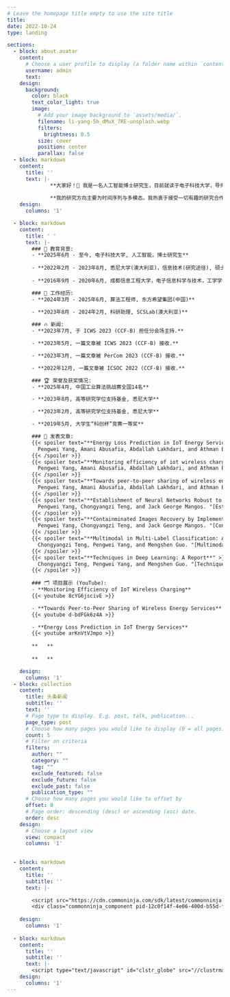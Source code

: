 ```yaml
---
# Leave the homepage title empty to use the site title
title:
date: 2022-10-24
type: landing

sections:
  - block: about.avatar
    content:
      # Choose a user profile to display (a folder name within `content/authors/`)
      username: admin
      text: 
    design:
      background:
        color: black
        text_color_light: true
        image:
          # Add your image background to `assets/media/`.
          filename: li-yang-5h_dMuX_7RE-unsplash.webp
          filters:
            brightness: 0.5
          size: cover
          position: center
          parallax: false
  - block: markdown
    content:
      title: ''
      text: |-
              **大家好！👋 我是一名人工智能博士研究生，目前就读于电子科技大学，导师为[王国庆](https://faculty.uestc.edu.cn/wangguoqing2/zh_CN/index.htm)教授。曾任东方希望集团算法工程师，并曾在悉尼大学担任科研助理。十分感谢[刘同亮](https://tongliang-liu.github.io/)教授与我的硕士导师[Athman Bouguettaya](https://www.sydney.edu.au/engineering/about/our-people/academic-staff/athman-bouguettaya.html)教授在我进入学术界一直以来的支持与指导。**
              
              **我的研究方向主要为时间序列与多模态。我热衷于接受一切有趣的研究合作与讨论, 欢迎随时联系！**   
    design:
      columns: '1'

  - block: markdown
    content:
      title: ' '
      text: |-
        ### 📖 教育背景:
        - **2025年6月 - 至今, 电子科技大学, 人工智能，博士研究生**
    
        - **2022年2月 - 2023年8月, 悉尼大学(澳大利亚)，信息技术(研究途径), 硕士学位**
    
        - **2016年9月 - 2020年6月, 成都信息工程大学，电子信息科学与技术，工学学士**

        ### 💼 工作经历:
        - **2024年3月 - 2025年6月, 算法工程师, 东方希望集团(中国)**
    
        - **2023年8月 - 2024年2月, 科研助理, SCSLab(澳大利亚)**

        ### 🔥 新闻:
        - **2023年7月, 于 ICWS 2023 (CCF-B) 担任分会场主持.**

        - **2023年5月, 一篇文章被 ICWS 2023 (CCF-B) 接收.**

        - **2023年3月, 一篇文章被 PerCom 2023 (CCF-B) 接收.**

        - **2022年12月, 一篇文章被 ICSOC 2022 (CCF-B) 接收.**

        ### 🏆 荣誉及获奖情况:
        - **2025年4月, 中国工业算法挑战赛全国14名**

        - **2023年8月, 高等研究学位支持基金, 悉尼大学**

        - **2023年2月, 高等研究学位支持基金, 悉尼大学**

        - **2019年5月, 大学生“科创杯”竞赛一等奖**

        ### 📝 发表文章:
        {{< spoiler text="**Energy Loss Prediction in IoT Energy Services**" >}}
          Pengwei Yang, Amani Abusafia, Abdallah Lakhdari, and Athman Bouguettaya. "[Energy Loss Prediction in IoT Energy Services](https://ieeexplore.ieee.org/document/10248251)." *2023 IEEE International Conference on Web Services (ICWS)*. IEEE, 2023.
        {{< /spoiler >}}
        {{< spoiler text="**Monitoring efficiency of iot wireless charging**" >}}
          Pengwei Yang, Amani Abusafia, Abdallah Lakhdari, and Athman Bouguettaya. "[Monitoring efficiency of iot wireless charging](https://ieeexplore.ieee.org/abstract/document/10150276)." *2023 IEEE International Conference on Pervasive Computing and Communications Workshops and other Affiliated Events (PerCom Workshops)*. IEEE, 2023.
        {{< /spoiler >}}
        {{< spoiler text="**Towards peer-to-peer sharing of wireless energy services**" >}}
          Pengwei Yang, Amani Abusafia, Abdallah Lakhdari, and Athman Bouguettaya. "[Towards peer-to-peer sharing of wireless energy services](https://link.springer.com/chapter/10.1007/978-3-031-26507-5_38)." *International Conference on Service-Oriented Computing*. Cham: Springer Nature Switzerland, 2022.
        {{< /spoiler >}}
        {{< spoiler text="**Establishment of Neural Networks Robust to Label Noise**" >}}
          Pengwei Yang, Chongyangzi Teng, and Jack George Mangos. "[Establishment of Neural Networks Robust to Label Noise](https://arxiv.org/abs/2211.15279v3)." *arXiv preprint arXiv:2211.15279* (2022).
        {{< /spoiler >}}
        {{< spoiler text="**Containminated Images Recovery by Implementing Non-negative Matrix Factorisation**" >}}
          Pengwei Yang, Chongyangzi Teng, and Jack George Mangos. "[Contaminated Images Recovery by Implementing Non-negative Matrix Factorisation](https://arxiv.org/abs/2211.04247v4)." *arXiv preprint arXiv:2211.04247* (2022).
        {{< /spoiler >}}
        {{< spoiler text="**Multimodal in Multi-Label Classification: A Report**" >}}
          Chongyangzi Teng, Pengwei Yang, and Mengshen Guo. "[Multimodal in Multi-Label Classification: A Report](https://www.researchgate.net/publication/371473901_Multimodal_in_Multi-Label_Classification_A_Report)."
        {{< /spoiler >}}
        {{< spoiler text="**Techniques in Deep Learning: A Report**" >}}
          Chongyangzi Teng, Pengwei Yang, and Mengshen Guo. "[Techniques in Deep Learning: A Report.](https://www.researchgate.net/publication/370277982_Techniques_in_Deep_Learning_A_Report)"
        {{< /spoiler >}}
    
        ### 🗂️ 项目展示 (YouTube):
        - **Monitoring Efficiency of IoT Wireless Charging**
        {{< youtube 8cYG6jscivE >}}

        - **Towards Peer-to-Peer Sharing of Wireless Energy Services**
        {{< youtube d-bdFGk6z4A >}}

        - **Energy Loss Prediction in IoT Energy Services**
        {{< youtube arKnVtVJmpo >}}
    
        **   ** 
        
        **   ** 

    design:
      columns: '1'
  - block: collection
    content:
      title: 头条新闻
      subtitle: ''
      text: ''
      # Page type to display. E.g. post, talk, publication...
      page_type: post
      # Choose how many pages you would like to display (0 = all pages)
      count: 5
      # Filter on criteria
      filters:
        author: ""
        category: ""
        tag: ""
        exclude_featured: false
        exclude_future: false
        exclude_past: false
        publication_type: ""
      # Choose how many pages you would like to offset by
      offset: 0
      # Page order: descending (desc) or ascending (asc) date.
      order: desc
    design:
      # Choose a layout view
      view: compact
      columns: '1'

  
  - block: markdown
    content:
      title: ''
      subtitle: ''
      text: |-

        <script src="https://cdn.commoninja.com/sdk/latest/commonninja.js" defer></script>
        <div class="commonninja_component pid-12c0f14f-4e06-400d-b55d-f755bdd5351b"></div>
           
    design:
      columns: '1'
  
  - block: markdown
    content:
      title: ''
      subtitle: ''
      text: |-
        <script type="text/javascript" id="clstr_globe" src="//clustrmaps.com/globe.js?d=IPz9CHURQbIcxY1LcH-h8QSuFwl3DVHDYvYkveXsHqc"></script> 
    design:
      columns: '1'
---
```

